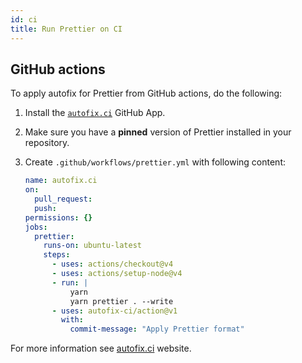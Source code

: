 ```yaml
---
id: ci
title: Run Prettier on CI
---
```


## GitHub actions

To apply autofix for Prettier from GitHub actions, do the following:

1. Install the [`autofix.ci`](https://github.com/apps/autofix-ci) GitHub App.
1. Make sure you have a **pinned** version of Prettier installed in your repository.
1. Create `.github/workflows/prettier.yml` with following content:

   ```yaml title=".github/workflows/prettier.yml"
   name: autofix.ci
   on:
     pull_request:
     push:
   permissions: {}
   jobs:
     prettier:
       runs-on: ubuntu-latest
       steps:
         - uses: actions/checkout@v4
         - uses: actions/setup-node@v4
         - run: |
             yarn
             yarn prettier . --write
         - uses: autofix-ci/action@v1
           with:
             commit-message: "Apply Prettier format"
   ```

For more information see [autofix.ci](https://autofix.ci/) website.
